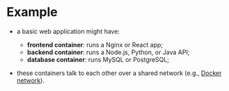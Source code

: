 # Example

- a basic web application might have:
  - **frontend container**: runs a Nginx or React app;
  - **backend container**: runs a Node.js, Python, or Java API;
  - **database container**: runs MySQL or PostgreSQL;

- these containers talk to each other over a shared network (e.g., [Docker network](../../networking/index.md)).
